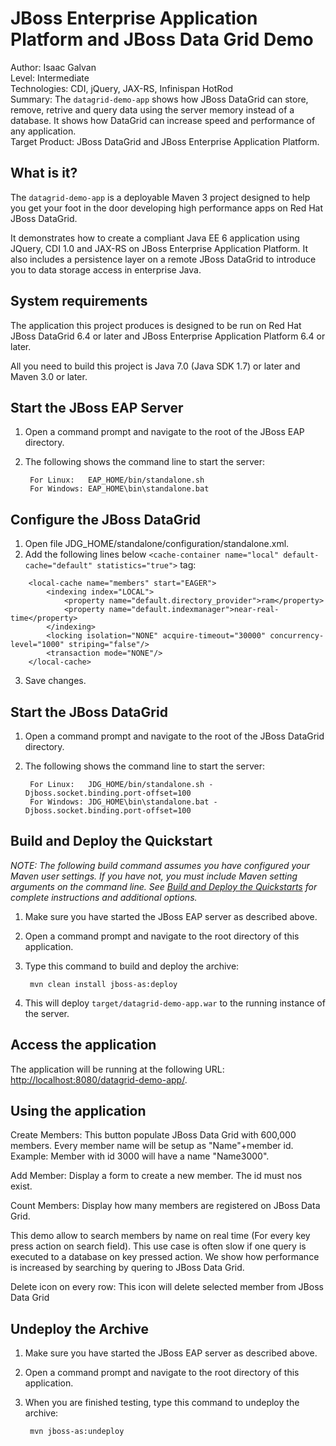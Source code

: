 JBoss Enterprise Application Platform and JBoss Data Grid Demo
========================
Author: Isaac Galvan  
Level: Intermediate  
Technologies: CDI, jQuery, JAX-RS, Infinispan HotRod  
Summary: The `datagrid-demo-app` shows how JBoss DataGrid can store, remove, retrive and query data using the server memory instead of a database. It shows how DataGrid can increase speed and performance of any application.  
Target Product: JBoss DataGrid and JBoss Enterprise Application Platform.

What is it?
-----------

The `datagrid-demo-app` is a deployable Maven 3 project designed to help you get your foot in the door developing high performance apps on Red Hat JBoss DataGrid. 

It demonstrates how to create a compliant Java EE 6 application using JQuery, CDI 1.0 and JAX-RS on JBoss Enterprise Application Platform. It also includes a persistence layer on a remote JBoss DataGrid to introduce you to data storage access in enterprise Java. 


System requirements
-------------------

The application this project produces is designed to be run on Red Hat JBoss DataGrid 6.4 or later and JBoss Enterprise Application Platform 6.4 or later. 

All you need to build this project is Java 7.0 (Java SDK 1.7) or later and Maven 3.0 or later.

Start the JBoss EAP Server
-------------------------

1. Open a command prompt and navigate to the root of the JBoss EAP directory.
2. The following shows the command line to start the server:

        For Linux:   EAP_HOME/bin/standalone.sh
        For Windows: EAP_HOME\bin\standalone.bat

Configure the JBoss DataGrid
-------------------------

1. Open file JDG_HOME/standalone/configuration/standalone.xml.
2. Add the following lines below ```<cache-container name="local" default-cache="default" statistics="true">``` tag:

```
    <local-cache name="members" start="EAGER">
        <indexing index="LOCAL">
            <property name="default.directory_provider">ram</property>
            <property name="default.indexmanager">near-real-time</property>
        </indexing>
        <locking isolation="NONE" acquire-timeout="30000" concurrency-level="1000" striping="false"/>
        <transaction mode="NONE"/>
    </local-cache>
```

3. Save changes.


Start the JBoss DataGrid
-------------------------

1. Open a command prompt and navigate to the root of the JBoss DataGrid directory.
2. The following shows the command line to start the server:

        For Linux:   JDG_HOME/bin/standalone.sh -Djboss.socket.binding.port-offset=100
        For Windows: JDG_HOME\bin\standalone.bat -Djboss.socket.binding.port-offset=100

 
Build and Deploy the Quickstart
-------------------------

_NOTE: The following build command assumes you have configured your Maven user settings. If you have not, you must include Maven setting arguments on the command line. See [Build and Deploy the Quickstarts](https://github.com/jboss-developer/jboss-developer-shared-resources/blob/master/guides/BUILD_AND_DEPLOY.md#build-and-deploy-the-quickstarts) for complete instructions and additional options._

1. Make sure you have started the JBoss EAP server as described above.
2. Open a command prompt and navigate to the root directory of this application.
3. Type this command to build and deploy the archive:

        mvn clean install jboss-as:deploy

4. This will deploy `target/datagrid-demo-app.war` to the running instance of the server.
 

Access the application 
---------------------

The application will be running at the following URL: <http://localhost:8080/datagrid-demo-app/>.

Using the application 
---------------------

Create Members: This button populate JBoss Data Grid with 600,000 members. Every member name will be setup as "Name"+member id.
Example: Member with id 3000 will have a name "Name3000".

Add Member: Display a form to create a new member. The id must nos exist.

Count Members: Display how many members are registered on JBoss Data Grid.

This demo allow to search members by name on real time (For every key press action on search field). 
This use case is often slow if one query is executed to a database on key pressed action. We show how performance is increased by searching by quering to JBoss Data Grid.

Delete icon on every row: This icon will delete selected member from JBoss Data Grid
    

Undeploy the Archive
--------------------

1. Make sure you have started the JBoss EAP server as described above.
2. Open a command prompt and navigate to the root directory of this application.
3. When you are finished testing, type this command to undeploy the archive:

        mvn jboss-as:undeploy
   
